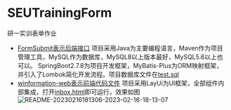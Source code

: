 # SEUTrainingForm
研一实训表单作业

- [FormSubmit表示后端接口](/FormSubmit/)
项目采用Java为主要编程语言，Maven作为项目管理工具，MySQL作为数据库，MySQL8以上版本最好，MySQL5.6以上也可以。
SpringBoot2.7.8为项目开发框架，MyBatis-Plus为ORM映射框架，并引入了Lombok简化开发流程。项目数据库文件在[test.sql](/FormSubmit/src/main/resources/static/test.sql)
- [winformation-web表示前端代码文件](information-web/)
项目采用LayUi为UI框架，全部组件内部集成，打开[inbox.html](information-web/inbox.html)即可运行，效果如图
![README-20230216181306-2023-02-16-18-13-07](https://cdn.jsdelivr.net/gh/CoderXshuai/pic@master/blogs/pictures/README-20230216181306-2023-02-16-18-13-07.png)